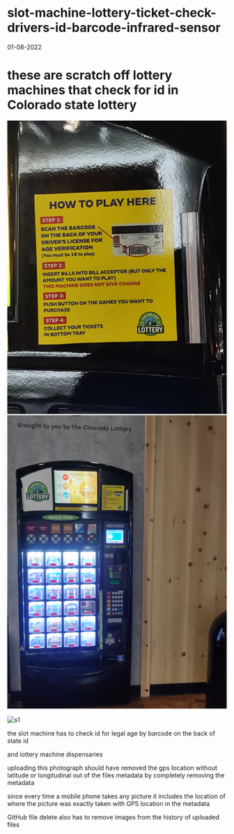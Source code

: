 # slot-machine-lottery-ticket-check-drivers-id-barcode-infrared-sensor

01-08-2022

# these are scratch off lottery machines that check for id in Colorado state lottery

![s1](https://raw.githubusercontent.com/c4pt000/penndot-ID-front-facing-scan-QR/main/IMG_20220109_024712987.jpg)
![s1](https://raw.githubusercontent.com/c4pt000/CHECK-ID-slot-machine-lottery-ticket-check-drivers-id-barcode-infrared-sensor/main/IMG_20220109_024721852_HDR.jpg)


![s1](https://github.com/c4pt000/slot-machine-lottery-ticket-check-drivers-id-barcode-infrared-sensor/blob/main/IMG_20211108_103655315_HDR.jpg)



the slot machine has to check id for legal age by barcode on the back of state id

and lottery machine dispensaries


uploading this photograph should have removed the gps location without  latitude or longitudinal out of the files metadata by completely removing the metadata


since every time a mobile phone takes any picture it includes the location of where the picture was exactly taken with GPS location in the metadata


GitHub file delete also has to remove images from the history of uploaded files
